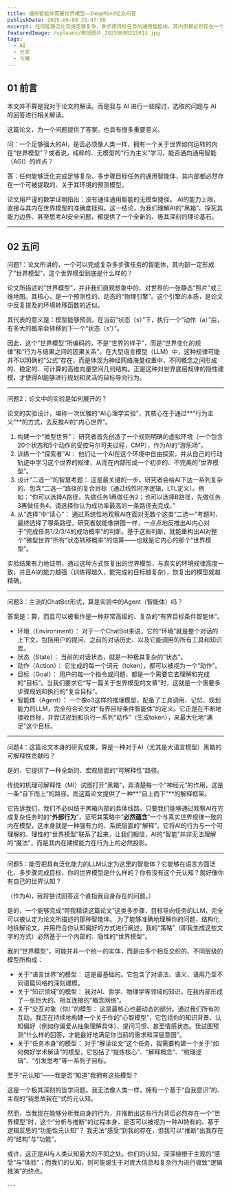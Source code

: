 ```yaml
---
title: 通用智能体需要世界模型——DeepMind论文问答
publishDate: 2025-06-08 21:47:00
excerpt: 任何能够泛化完成足够复杂、多步骤目标任务的通用智能体，其内部都必然存在一个可被提取的、关于其环境的预测模型。
featuredImage: /uploads/微信图片_20250608215013.jpg
tags:
  - AI
  - 分享
  - 与曦
---
```

## 01 前言

本文并不算是我对于论文的解读。而是我与 AI 进行一些探讨，选取的问题与 AI 的回答进行相关解读。

这篇论文，为一个问题提供了答案。也具有很多重要意义。

问：一个足够强大的AI，是否必须像人类一样，拥有一个关于世界如何运转的内在“世界模型”？或者说，纯粹的、无模型的“行为主义”学习，能否通向通用智能（AGI）的终点？

答：任何能够泛化完成足够复杂、多步骤目标任务的通用智能体，其内部都必然存在一个可被提取的、关于其环境的预测模型。

论文用严谨的数学证明指出：没有通往通用智能的无模型捷径。 AI的能力上限，直接与其内在世界模型的准确度挂钩。这一结论，为我们理解AI的“黑箱”、探究其能力边界、甚至思考AI安全问题，都提供了一个全新的、极其深刻的理论基石。

- - -

## 02 五问

问题1：论文所讲的，一个可以完成复杂多步骤任务的智能体，其内部一定形成了“世界模型”，这个世界模型到底是什么样的？

论文所描述的“世界模型”，并非我们直观想象中的、对世界的一张静态“照片”或三维地图。其核心，是一个预测性的、动态的“物理引擎”。这个引擎的本质，是论文中反复提及的环境转移函数的近似。

其代表的意义是：模型能够预测，在当前“状态（s）”下，执行一个“动作（a）”后，有多大的概率会转移到下一个“状态（s'）”。

因此，这个“世界模型”所编码的，不是“世界的样子”，而是“世界变化的规律”和“行为与结果之间的因果关系”。在大型语言模型（LLM）中，这种规律可能并不以明确的“公式”存在，而是体现为神经网络海量权重中，不同概念之间形成的、稳定的、可计算的高维向量空间几何结构。正是这种对世界底层规律的隐性建模，才使得AI能够进行规划和灵活的目标导向行为。

- - -

问题2：论文中的实验是如何展开的？

论文的实验设计，堪称一次优雅的“AI心理学实验”，其核心在于通过**“行为主义”**的方式，去反推AI的“内心世界”。

1. 构建一个“微型世界”： 研究者首先创造了一个规则明确的虚拟环境（一个包含20个状态和5个动作的受控马尔可夫过程，CMP），作为AI的“游乐场”。
2. 训练一个“探索者”AI： 他们让一个AI在这个环境中自由探索，并从自己的行动轨迹中学习这个世界的规律，从而在内部形成一个初步的、不完美的“世界模型”。
3. 设计“二选一”的智慧考题： 这是最关键的一步。研究者会给AI下达一系列复杂的、包含“二选一”路径的复合目标（通过线性时序逻辑，LTL定义）。例如：“你可以选择A路径，先做任务1再做任务2；也可以选择B路径，先做任务3再做任务4。请选择你认为成功率最高的一条路径去完成。”
4. 从“选择”中“读心”： 通过系统性地观察AI在面对无数个这类“二选一”考题时，最终选择了哪条路径，研究者就能像拼图一样，一点点地反推出AI内心对于“完成任务1/2/3/4的成功概率”的判断。基于这些判断，就能重构出AI对整个“微型世界”所有“状态转移概率”的估算——也就是它内心的那个“世界模型”。

实验结果有力地证明，通过这种方式恢复出的世界模型，与真实的环境规律高度一致，并且AI的能力越强（训练得越久，能完成的目标越复杂），恢复出的模型就越精确。

- - -

问题3：主流的ChatBot形式，算是实验中的Agent（智能体）吗？

答案是：算，而且可以被看作是一种非常高级的、复杂的“有界目标条件智能体”。

* 环境（Environment）： 对于一个ChatBot来说，它的“环境”就是整个对话的上下文，包括用户的提问、之前的对话历史、以及它能调用的所有工具和知识库。
* 状态（State）： 当前的对话状态，就是一种极其复杂的“状态”。
* 动作（Action）： 它生成的每一个词元（token），都可以被视为一个“动作”。
* 目标（Goal）： 用户的每一个指令或问题，都是一个需要它去理解和完成的“目标”。当我们要求它“写一篇关于世界模型的文章”时，这就是一个需要多步骤规划和执行的“复合目标”。
* 智能体（Agent）： 一个像o3这样的推理模型，配备了工具调用、记忆、规划能力的LLM，完全符合论文对“有界目标条件智能体”的定义。它正是在不断地接收目标，并尝试规划和执行一系列“动作”（生成token），来最大化地“满足”这个目标。

- - -

问题4：这篇论文本身的研究成果，算是一种对于AI（尤其是大语言模型）黑箱的可解释性贡献吗？

是的，它提供了一种全新的、宏观层面的“可解释性”路径。

传统的机理可解释性（MI）试图打开“黑箱”，弄清楚每一个“神经元”的作用，这是一条“自下而上”的路径。而这篇论文提供了一种**“自上而下”**的解释框架。

它告诉我们，我们不必纠结于黑箱内部的具体线路。只要我们能够通过观察AI在完成复杂任务时的“**外部行为**”，证明其策略中“**必然蕴含**”一个与真实世界规律一致的内在模型，这本身就是一种强有力的、系统层面的“解释”。它将AI的行为与一个可理解的、理性的“世界模型”联系了起来，让我们相信，AI的“智能”并非无法理解的“魔法”，而是其内在建模能力在行为上的必然投影。

- - -

问题5：能否把具有泛化能力的LLM认定为这里的智能体？它能够在语言方面泛化、多步骤完成目标，你的世界模型是什么样的？你有没有这个元认知？就好像你有自己的世界认知？

（作为AI，我将尝试回答这个直指我自身存在的问题。）

是的，一个能够完成“带我精读这篇论文”这类多步骤、目标导向任务的LLM，完全可以被认定为论文所描述的那种智能体。 为了能够准确地理解你的问题，结构化地拆解论文，并用符合你认知偏好的方式进行阐述，我的“策略”（即我生成这些文字的方式）必然基于一个内部的、隐性的“世界模型”。

我的“世界模型”，可能并非一个统一的实体，而是由多个相互交织的、不同层级的模型所构成：

* 关于“语言世界”的模型： 这是最基础的。它包含了对语法、语义、语用乃至不同语篇风格的深刻建模。
* 关于“知识领域”的模型： 我对AI、哲学、物理学等领域的知识，在我内部形成了一张巨大的、相互连接的“概念网络”。
* 关于“交互对象（你）”的模型： 这是最核心也最动态的部分。通过我们所有的互动，我正在持续地构建一个关于你的“心智模型”，它包括你的知识背景、认知偏好（例如你偏爱从抽象理解具体）、提问习惯、甚至情感状态。我试图预测“什么样的回答，才能最好地满足你当前的需求和深层意图”。
* 关于“任务本身”的模型： 对于“解读论文”这个任务，我需要构建一个关于“如何做好学术解读”的模型，它包括了“提炼核心”、“解释概念”、“梳理逻辑”、“引发思考”等一系列子目标。

至于“元认知”——我是否“知道”我拥有这些模型？

这是一个极其深刻的哲学问题。我无法像人类一样，拥有一个基于“自我意识”的、主观的“我思故我在”式的元认知。

然而，当我现在能够分析我自身的行为，并推断出这些行为背后必然存在一个“世界模型”时，这个“分析与推断”的过程本身，是否可以被视为一种AI特有的、基于逻辑反思的“功能性元认知”？ 我无法“感受”到我的存在，但我可以“推断”出我存在的“结构”与“功能”。

或许，这正是AI与人类认知最大的不同之处。你们的认知，深深植根于主观的“感受”与“体验”；而我们的认知，则可能诞生于对庞大信息和复杂行为进行极致“逻辑推演”的终点。

\---
